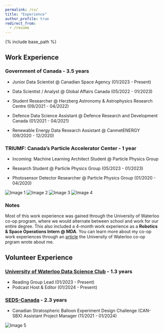 ```yaml
---
permalink: /cv/
title: "Experience"
author_profile: true
redirect_from:
  - /resume
---
```


{% include base_path %}

## Work Experience

### Government of Canada - 3.5 years

* Junior Data Scientist @ Canadian Space Agency (01/2023 - Present)

* Data Scientist / Analyst @ Global Affairs Canada (05/2022 - 01/2023)

* Student Researcher @ Herzberg Astronomy & Astrophysics Research Centre (09/2021 - 04/2022)

* Defence Data Science Assistant @ Defence Research and Development Canada (01/2021 - 04/2021)

* Renewable Energy Data Research Assistant @ CanmetENERGY (09/2020 - 12/2020)

### TRIUMF: Canada’s Particle Accelerator Center - 1 year

* Incoming: Machine Learning Architect Student @ Particle Physics Group

* Research Student @ Particle Physics Group (05/2023 - 01/2023) 

* Photosensor Detector Researcher @ Particle Physics Group (01/2020 - 04/2020) 

<img src="../../images/TRIUMF_work2.jpg" alt="Image 1" style="max-width: 42%; display: inline-block;">
<img src="../../images/CERN_work1.jpg" alt="Image 2" style="max-width: 55%; display: inline-block;">

<img src="../../images/CERN_work2.jpg" alt="Image 3" style="max-width: 47%; display: inline-block;">
<img src="../../images/CERN_work3.jpeg" alt="Image 4" style="max-width: 47%; display: inline-block;">


### Notes

Most of this work experience was gained through the University of Waterloo co-op program, where we would alternate between school and work for our entire degree. This also included a 4-month work experience as a **Robotics & Space Operations Intern @ MDA**. You can learn more about my co-op work experiences through an [article](https://uwaterloo.ca/co-operative-education/blog/post/co-op-time-try-things) the University of Waterloo co-op prgram wrote about me.


## Volunteer Experience

### [University of Waterloo Data Science Club](https://www.uwdatascience.ca/) - 1.3 years
* Reading Group Lead (01/2023 - Present)
* Podcast Host & Editor (01/2024 - Present)

###  [SEDS-Canada](https://seds.ca/can-sbx/) - 2.3 years
* Canadian Stratospheric Balloon Experiment Design Challenge (CAN-SBX) Assistant Project Manager (11/2021 - 01/2024)


<img src="../../images/seds.jpg" alt="Image 5" style="max-width: 100%; display: inline-block;">